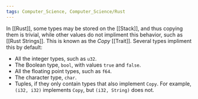 ```yaml
---
tags: Computer_Science, Computer_Science/Rust
---
```


In [[Rust]], some types may be stored on the [[Stack]], and thus copying them is trivial, while other values do not impliment this behavior, such as [[Rust Strings]]. This is known as the *Copy* [[Trait]]. Several types impliment this by default:

-   All the integer types, such as `u32`.
-   The Boolean type, `bool`, with values `true` and `false`.
-   All the floating point types, such as `f64`.
-   The character type, `char`.
-   Tuples, if they only contain types that also implement `Copy`. For example, `(i32, i32)` implements `Copy`, but `(i32, String)` does not.